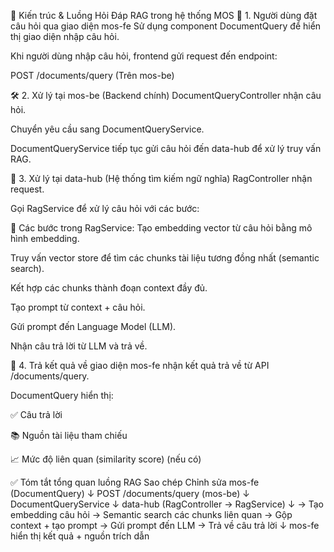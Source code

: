 🧠 Kiến trúc & Luồng Hỏi Đáp RAG trong hệ thống MOS
🧾 1. Người dùng đặt câu hỏi qua giao diện mos-fe
Sử dụng component DocumentQuery để hiển thị giao diện nhập câu hỏi.

Khi người dùng nhập câu hỏi, frontend gửi request đến endpoint:

POST /documents/query
(Trên mos-be)

🛠️ 2. Xử lý tại mos-be (Backend chính)
DocumentQueryController nhận câu hỏi.

Chuyển yêu cầu sang DocumentQueryService.

DocumentQueryService tiếp tục gửi câu hỏi đến data-hub để xử lý truy vấn RAG.

🧠 3. Xử lý tại data-hub (Hệ thống tìm kiếm ngữ nghĩa)
RagController nhận request.

Gọi RagService để xử lý câu hỏi với các bước:

📌 Các bước trong RagService:
Tạo embedding vector từ câu hỏi bằng mô hình embedding.

Truy vấn vector store để tìm các chunks tài liệu tương đồng nhất (semantic search).

Kết hợp các chunks thành đoạn context đầy đủ.

Tạo prompt từ context + câu hỏi.

Gửi prompt đến Language Model (LLM).

Nhận câu trả lời từ LLM và trả về.

🔁 4. Trả kết quả về giao diện
mos-fe nhận kết quả trả về từ API /documents/query.

DocumentQuery hiển thị:

✅ Câu trả lời

📚 Nguồn tài liệu tham chiếu

📈 Mức độ liên quan (similarity score) (nếu có)



✅ Tóm tắt tổng quan luồng RAG
Sao chép
Chỉnh sửa
mos-fe (DocumentQuery)
   ↓
POST /documents/query (mos-be)
   ↓
DocumentQueryService
   ↓
data-hub (RagController → RagService)
   ↓
→ Tạo embedding câu hỏi
→ Semantic search các chunks liên quan
→ Gộp context + tạo prompt
→ Gửi prompt đến LLM
→ Trả về câu trả lời
   ↓
mos-fe hiển thị kết quả + nguồn trích dẫn